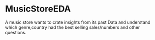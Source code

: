 # MusicStoreEDA
A music store wants to crate insights from its past Data and understand which genre,country had the best selling sales/numbers and other questions. 
